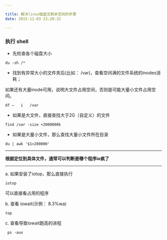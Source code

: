 ```yaml
---

title: 解决linux磁盘无剩余空间的步骤
date: 2015-11-03 23:28:32

---
```



### 执行 shell

* 先检查各个磁盘大小
```
du -sh /*
```

* 找到有异常大小的文件夹后(比如： /var)，查看空间满的文件系统的inodes消耗；

 如果还有大量inode可用，说明大文件占用空间，否则是可能大量小文件占用空间。
```
df –   i   /var
```

* 如果是大文件，直接查找大于2G（自定义）的文件
```
find /var -size +2000000k
```

* 如果是大量小文件，那么查找大量小文件所在目录
```
du | awk '$1>200000'
```

---------

**根据定位到具体文件，通常可以判断是哪个程序io疯了**

-----

a. 如果安装了iotop，那么直接执行
```
iotop
```
可以直接看占用的程序

b. 查看 iowait(示例： 8.3%wa)

```
top
```
c. 查看导致iowait跑高的进程
```	
 ps -aux
```	

